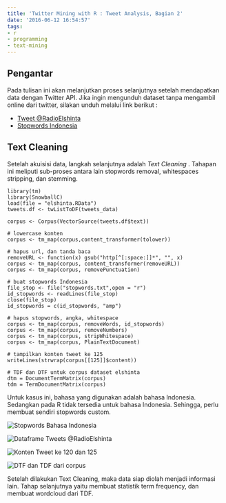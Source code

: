 ```yaml
---
title: 'Twitter Mining with R : Tweet Analysis, Bagian 2'
date: '2016-06-12 16:54:57'
tags:
- r
- programming
- text-mining
---
```


## Pengantar
Pada tulisan ini akan melanjutkan proses selanjutnya setelah mendapatkan data dengan Twitter API. Jika ingin mengunduh dataset tanpa mengambil online dari twitter, silakan unduh melalui link berikut : 

* [Tweet @RadioElshinta](https://rizkidoank.com/static/elshinta.RData)
* [Stopwords Indonesia](https://rizkidoank.com/static/stopwords.txt)

## Text Cleaning
Setelah akuisisi data, langkah selanjutnya adalah *Text Cleaning* . Tahapan ini meliputi sub-proses antara lain stopwords removal, whitespaces stripping, dan stemming.

    library(tm)
    library(SnowballC)
    load(file = "elshinta.RData")
    tweets.df <- twListToDF(tweets_data)
    
    corpus <- Corpus(VectorSource(tweets.df$text))

    # lowercase konten
    corpus <- tm_map(corpus,content_transformer(tolower))

    # hapus url, dan tanda baca
    removeURL <- function(x) gsub("http[^[:space:]]*", "", x)
    corpus <- tm_map(corpus, content_transformer(removeURL))
    corpus <- tm_map(corpus, removePunctuation)
    
    # buat stopwords Indonesia
    file_stop <- file("stopwords.txt",open = "r")
    id_stopwords <- readLines(file_stop)
    close(file_stop)
    id_stopwords = c(id_stopwords, "amp")
    
    # hapus stopwords, angka, whitespace
    corpus <- tm_map(corpus, removeWords, id_stopwords)
    corpus <- tm_map(corpus, removeNumbers)
    corpus <- tm_map(corpus, stripWhitespace)
    corpus <- tm_map(corpus, PlainTextDocument)
    
    # tampilkan konten tweet ke 125
    writeLines(strwrap(corpus[[125]]$content))

    # TDF dan DTF untuk corpus dataset elshinta
    dtm = DocumentTermMatrix(corpus)
    tdm = TermDocumentMatrix(corpus)

Untuk kasus ini, bahasa yang digunakan adalah bahasa Indonesia. Sedangkan pada R tidak tersedia untuk bahasa Indonesia. Sehingga, perlu membuat sendiri stopwords custom.

![Stopwords Bahasa Indonesia](https://rizkidoank.sgp1.digitaloceanspaces.com/rizkidoank/images/2016/06/twitter_mining_part_02_01.jpg)

![Dataframe Tweets @RadioElshinta](https://rizkidoank.sgp1.digitaloceanspaces.com/rizkidoank/images/2016/06/twitter_mining_part_02_02.jpg)

![Konten Tweet ke 120 dan 125](https://rizkidoank.sgp1.digitaloceanspaces.com/rizkidoank/images/2016/06/twitter_mining_part_02_03.jpg)

![DTF dan TDF dari corpus](https://rizkidoank.sgp1.digitaloceanspaces.com/rizkidoank/images/2016/06/twitter_mining_part_02_04.jpg)

Setelah dilakukan Text Cleaning, maka data siap diolah menjadi informasi lain. Tahap selanjutnya yaitu membuat statistik term frequency, dan membuat wordcloud dari TDF.